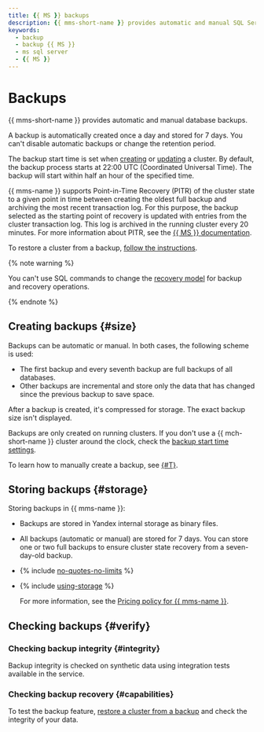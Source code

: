 ```yaml
---
title: {{ MS }} backups
description: {{ mms-short-name }} provides automatic and manual SQL Server database backups. A backup is automatically created once a day. The backup process start time is set when a {{ MS }} cluster is created or updated.
keywords:
  - backup
  - backup {{ MS }}
  - ms sql server
  - {{ MS }}
---
```


# Backups

{{ mms-short-name }} provides automatic and manual database backups.

A backup is automatically created once a day and stored for 7 days. You can't disable automatic backups or change the retention period.

The backup start time is set when [creating](../operations/cluster-create.md) or [updating](../operations/update.md) a cluster. By default, the backup process starts at 22:00 UTC (Coordinated Universal Time). The backup will start within half an hour of the specified time.

{{ mms-name }} supports Point-in-Time Recovery (PITR) of the cluster state to a given point in time between creating the oldest full backup and archiving the most recent transaction log. For this purpose, the backup selected as the starting point of recovery is updated with entries from the cluster transaction log. This log is archived in the running cluster every 20 minutes. For more information about PITR, see the [{{ MS }} documentation](https://docs.microsoft.com/en-us/sql/relational-databases/backup-restore/restore-a-sql-server-database-to-a-point-in-time-full-recovery-model?view=sql-server-2016).

To restore a cluster from a backup, [follow the instructions](../operations/cluster-backups.md).

{% note warning %}

You can't use SQL commands to change the [recovery model](https://docs.microsoft.com/en-us/sql/relational-databases/backup-restore/recovery-models-sql-server?view=sql-server-2016) for backup and recovery operations.

{% endnote %}

## Creating backups {#size}

Backups can be automatic or manual. In both cases, the following scheme is used:

* The first backup and every seventh backup are full backups of all databases.
* Other backups are incremental and store only the data that has changed since the previous backup to save space.

After a backup is created, it's compressed for storage. The exact backup size isn't displayed.

Backups are only created on running clusters. If you don't use a {{ mch-short-name }} cluster around the clock, check the [backup start time settings](../operations/update.md#change-additional-settings).

To learn how to manually create a backup, see [{#T}](../operations/cluster-backups.md).

## Storing backups {#storage}

Storing backups in {{ mms-name }}:

* Backups are stored in Yandex internal storage as binary files.

* All backups (automatic or manual) are stored for 7 days. You can store one or two full backups to ensure cluster state recovery from a seven-day-old backup.

* {% include [no-quotes-no-limits](../../_includes/mdb/backups/no-quotes-no-limits.md) %}

* {% include [using-storage](../../_includes/mdb/backups/storage.md) %}

    For more information, see the [Pricing policy for {{ mms-name }}](../pricing.md#rules-storage).

## Checking backups {#verify}

### Checking backup integrity {#integrity}

Backup integrity is checked on synthetic data using integration tests available in the service.

### Checking backup recovery {#capabilities}

To test the backup feature, [restore a cluster from a backup](../operations/cluster-backups.md) and check the integrity of your data.

